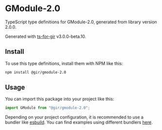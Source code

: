 
# GModule-2.0

TypeScript type definitions for GModule-2.0, generated from library version 2.0.0.

Generated with [ts-for-gir](https://github.com/gjsify/ts-for-gjs) v3.0.0-beta.10.

## Install

To use this type definitions, install them with NPM like this:
```bash
npm install @gir/gmodule-2.0
```

## Usage

You can import this package into your project like this:
```ts
import GModule from "@gir/gmodule-2.0";
```

Depending on your project configuration, it is recommended to use a bundler like [esbuild](https://esbuild.github.io/). You can find examples using different bundlers [here](https://github.com/gjsify/ts-for-gir/tree/main/examples).